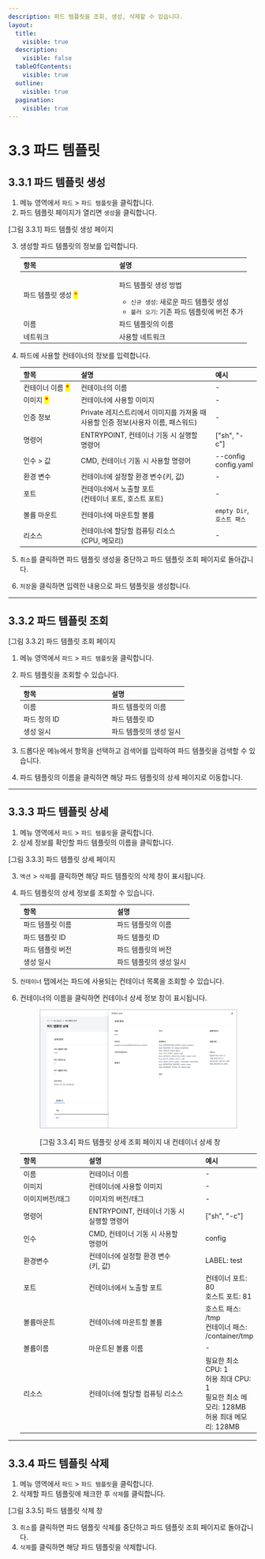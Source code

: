 ```yaml
---
description: 파드 템플릿을 조회, 생성, 삭제할 수 있습니다.
layout:
  title:
    visible: true
  description:
    visible: false
  tableOfContents:
    visible: true
  outline:
    visible: true
  pagination:
    visible: true
---
```


# 3.3 파드 템플릿

## 3.3.1 파드 템플릿 생성

1. 메뉴 영역에서 `파드` > `파드 템플릿`을 클릭합니다.
2. 파드 템플릿 페이지가 열리면 `생성`을 클릭합니다.

\[그림 3.3.1] 파드 템플릿 생성 페이지

3.  생성할 파드 템플릿의 정보를 입력합니다.&#x20;

    <table><thead><tr><th width="180">항목</th><th>설명</th></tr></thead><tbody><tr><td>파드 템플릿 생성 <mark style="color:red;">*</mark></td><td><p>파드 템플릿 생성 방법</p><ul><li><code>신규 생성</code>: 새로운 파드 템플릿 생성</li><li><code>불러 오기</code>: 기존 파드 템플릿에 버전 추가</li></ul></td></tr><tr><td>이름</td><td>파드 템플릿의 이름</td></tr><tr><td>네트워크</td><td>사용할 네트워크</td></tr></tbody></table>
4.  파드에 사용할 컨테이너의 정보를 입력합니다.&#x20;

    <table><thead><tr><th width="164">항목</th><th width="373">설명</th><th>예시</th></tr></thead><tbody><tr><td>컨테이너 이름 <mark style="color:red;"><strong>*</strong></mark></td><td>컨테이너의 이름</td><td>-</td></tr><tr><td>이미지 <mark style="color:red;"><strong>*</strong></mark></td><td>컨테이너에 사용할 이미지</td><td>-</td></tr><tr><td>인증 정보</td><td>Private 레지스트리에서 이미지를 가져올 때 <br>사용할 인증 정보(사용자 이름, 패스워드)</td><td>-</td></tr><tr><td>명령어</td><td>ENTRYPOINT, 컨테이너 기동 시 실행할 <br>명령어</td><td>["sh", "-c"]</td></tr><tr><td>인수 > 값</td><td>CMD, 컨테이너 기동 시 사용할 명령어</td><td>--config config.yaml</td></tr><tr><td>환경 변수</td><td>컨테이너에 설정할 환경 변수(키, 값)</td><td>-</td></tr><tr><td>포트</td><td>컨테이너에서 노출할 포트<br>(컨테이너 포트, 호스트 포트)</td><td>-</td></tr><tr><td>볼륨 마운트</td><td>컨테이너에 마운트할 볼륨</td><td><code>empty Dir</code>, <code>호스트 패스</code></td></tr><tr><td>리소스</td><td>컨테이너에 할당할 컴퓨팅 리소스<br>(CPU, 메모리)</td><td>-</td></tr></tbody></table>
5. `취소`를 클릭하면 파드 템플릿 생성을 중단하고 파드 템플릿 조회 페이지로 돌아갑니다.
6. `저장`을 클릭하면 입력한 내용으로 파드 템플릿을 생성합니다.

***

## 3.3.2 파드 템플릿 조회



\[그림 3.3.2] 파드 템플릿 조회 페이지

1. 메뉴 영역에서 `파드` > `파드 템플릿`을 클릭합니다.
2.  파드 템플릿을 조회할 수 있습니다.&#x20;

    <table><thead><tr><th width="165">항목</th><th>설명</th></tr></thead><tbody><tr><td>이름</td><td>파드 템플릿의 이름</td></tr><tr><td>파드 정의 ID</td><td>파드 템플릿 ID</td></tr><tr><td>생성 일시</td><td>파드 템플릿의 생성 일시</td></tr></tbody></table>
3. 드롭다운 메뉴에서 항목을 선택하고 검색어를 입력하여 파드 템플릿을 검색할 수 있습니다.
4. 파드 템플릿의 이름을 클릭하면 해당 파드 템플릿의 상세 페이지로 이동합니다.

***

## 3.3.3 파드 템플릿 상세

1. 메뉴 영역에서 `파드` > `파드 템플릿`을 클릭합니다.
2. 상세 정보를 확인할 파드 템플릿의 이름을 클릭합니다.

\[그림 3.3.3] 파드 템플릿 상세 페이지

3. `액션` > `삭제`를 클릭하면 해당 파드 템플릿의 삭제 창이 표시됩니다.
4.  파드 템플릿의 상세 정보를 조회할 수 있습니다.&#x20;

    <table><thead><tr><th width="176">항목</th><th>설명</th></tr></thead><tbody><tr><td>파드 템플릿 이름</td><td>파드 템플릿의 이름</td></tr><tr><td>파드 템플릿 ID</td><td>파드 템플릿 ID</td></tr><tr><td>파드 템플릿 버전</td><td>파드 템플릿의 버전</td></tr><tr><td>생성 일시</td><td>파드 템플릿의 생성 일시</td></tr></tbody></table>
5. `컨테이너` 탭에서는 파드에 사용되는 컨테이너 목록을 조회할 수 있습니다.
6.  컨테이너의 이름을 클릭하면 컨테이너 상세 정보 창이 표시됩니다.&#x20;

    <figure><img src="../.gitbook/assets/3.3.3.png" alt=""><figcaption><p>[그림 3.3.4] 파드 템플릿 상세 조회 페이지 내 컨테이너 상세 창</p></figcaption></figure>



    <table><thead><tr><th width="172">항목</th><th width="291">설명</th><th>예시</th></tr></thead><tbody><tr><td>이름</td><td>컨테이너 이름</td><td>-</td></tr><tr><td>이미지</td><td>컨테이너에 사용할 이미지</td><td>-</td></tr><tr><td>이미지버전/태그</td><td>이미지의 버전/태그</td><td>-</td></tr><tr><td>명령어</td><td>ENTRYPOINT, 컨테이너 기동 시 <br>실행할 명령어</td><td>["sh", "-c"]</td></tr><tr><td>인수</td><td>CMD, 컨테이너 기동 시 사용할 <br>명령어</td><td>config</td></tr><tr><td>환경변수</td><td>컨테이너에 설정할 환경 변수<br>(키, 값)</td><td>LABEL: test</td></tr><tr><td>포트</td><td>컨테이너에서 노출할 포트</td><td>컨테이너 포트: 80<br>호스트 포트: 81</td></tr><tr><td>볼륨마운트</td><td>컨테이너에 마운트할 볼륨</td><td>호스트 패스: /tmp<br>컨테이너 패스: /container/tmp</td></tr><tr><td>볼륨이름</td><td>마운트된 볼륨 이름</td><td>-</td></tr><tr><td>리소스</td><td>컨테이너에 할당할 컴퓨팅 리소스</td><td>필요한 최소 CPU: 1<br>허용 최대 CPU: 1<br>필요한 최소 메모리: 128MB<br>허용 최대 메모리: 128MB</td></tr></tbody></table>

***

## 3.3.4 파드 템플릿 삭제

1. 메뉴 영역에서 `파드` > `파드 템플릿`을 클릭합니다.
2. 삭제할 파드 템플릿에 체크한 후 `삭제`를 클릭합니다.

\[그림 3.3.5] 파드 템플릿 삭제 창

3. `취소`를 클릭하면 파드 템플릿 삭제를 중단하고 파드 템플릿 조회 페이지로 돌아갑니다.
4. `삭제`를 클릭하면 해당 파드 템플릿을 삭제합니다.
